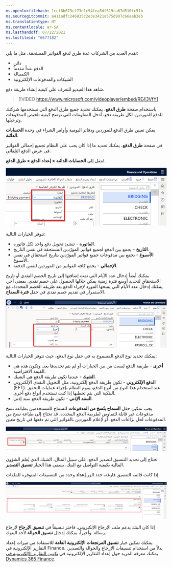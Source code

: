 ```yaml
---
ms.openlocfilehash: 1ccf6b675cf73e1c94fea5df519ca67d510fc51b
ms.sourcegitcommit: a411adfc246835c2e3e3421a575d907c66eab3eb
ms.translationtype: HT
ms.contentlocale: ar-SA
ms.lasthandoff: 07/22/2021
ms.locfileid: "6677182"
---
```

تقدم العديد من الشركات عدة طرق لدفع الفواتير المستحقة، مثل ما يلي:

- دائن‬
- الدفع نقداً مقدماً
- الكمبيالة 
- الشيكات والمدفوعات الإلكترونية

شاهد هذا الفيديو للتعرف على كيفية إنشاء طريقة دفع.

 > [!VIDEO https://www.microsoft.com/videoplayer/embed/RE43VfY]

باستخدام صفحة **طرق الدفع**، يمكنك تحديد جميع طرق الدفع التي تستخدمها شركتك للدفع للموردين. لكل طريقة دفع، أدخل المعلومات التي توضح كيفية تلخيص المدفوعات وترحيلها.

يمكن تعيين طرق الدفع للموردين ودفاتر اليومية وأوامر الشراء في وحدة **الحسابات الدائنة**.

في صفحة **طرق الدفع**، يمكنك تحديد ما إذا كان يجب على النظام تجميع إجمالي الفواتير في عرض الدفع التلقائي. 

انتقل إلى **الحسابات الدائنة > إعداد الدفع > طرق الدفع**.

![ لقطه لصفحة طرق الدفع، مع تمييز القائمة المنسدلة للفترة.](../media/period-1.png)

تتوفر الخيارات التالية:

- **الفاتورة** - تنشئ تحويل دفع واحد لكل فاتورة.
- **التاريخ** - يجمع بين الدفع لجميع فواتير المورّدين المستحقة في نفس التاريخ.
- **الأسبوع** - يجمع بين مدفوعات جميع فواتير المورّدين بتاريخ استحقاق في نفس الأسبوع.
- **الإجمالي** - يجمع كافة الفواتير من الموردين لنفس الدفعة.

يمكنك أيضاً إدخال عدد الأيام التي تمت إضافتها إلى تاريخ الخصم النقدي أو تاريخ الاستحقاق لتحديد أوسع فترة زمنية يمكن خلالها الحصول على خصم نقدي. بمعنى آخر، يمكنك إدخال عدد الأيام التي يمنحها المورد لإجراء الدفع بعد طريقة الخصم المحددة، مع الاستمرار في تقديم خصم نقدي في حقل **فترة السماح**.
 
[![لقطة شاشة لصفحة طرق الدفع، مع تمييز حقلي فترة السماح ونوع الدفع.](../media/grace-1.png)](../media/grace-1.png#lightbox)

يمكنك تحديد نوع الدفع المسموح به في حقل نوع الدفع، حيث تتوفر الخيارات التالية:

- **أخرى** - طريقة الدفع ليست من بين الخيارات أو لم يتم تحديدها بعد. وتكون هذه هي القيمة الافتراضية.
- **الشيك** - عندما تكون طريقة الدفع هي الشيك.
- **الدفع الإلكتروني** - تكون طريقة الدفع إلكترونية، مثل التحويل النقدي الإلكتروني (EFT). عند استخدام هذا النوع من أنوع الدفع، يقوم النظام بإجراء عمليات التحقق البنكية التي يتم تخطيها إذا كنت تستخدم أنواع دفع أخرى.
- **السند الإذني** - تكون طريقة الدفع سند إذني. 

يجب تمكين حقل **السماح بنُسخ من المدفوعات** للسماح للمستخدمين بطباعة نسخ مدفوعات غير قابلة للتفاوض لطريقة الدفع المحددة. قد تحتاج إلى طباعة نسخ من المدفوعات لحل نزاعات الدفع، أو لإعلام الموردين بالفواتير التي تم دفعها في تاريخ معين.
 
[![لقطة شاشة لصفحة طرق الدفع، مع تمييز حقل السماح بنسخ من المدفوعات.](../media/mp-1.png)](../media/mp-1.png#lightbox)


تحتاج إلى تحديد التنسيق لتصدير الدفع، على سبيل المثال، الشيك الذي يُعلم الشؤون المالية بكيفية التواصل مع البنك. يسمي هذا الخيار **تنسيق التصدير**.

إذا كانت قائمه التنسيق فارغة، حدد الزر **إعداد** وحدد من التنسيقات المتوفرة للملفات

[![لقطة شاشة لصفحة طرق الدفع، مع تمييز قسم تنسيقات الملفات.](../media/formats-1.png)](../media/formats-1.png#lightbox)


إذا كان البنك يدعم ملف الإرجاع الإلكتروني، فاختر تنسيقاً في **تنسيق الإرجاع** لإرجاع رسالة.  وأخيراً، يمكنك إدخال **تنسيق الحوالة** لأحد البنوك.

يمكنك تمكين خيار **تنسيق المرتجعات الإلكترونية العامة** للاستفادة من ميزات إعداد التقارير الإلكترونية في Finance، بدلاً من استخدام تنسيقات الإرجاع والحوالة والتصدير. يمكنك معرفة المزيد حول إعداد التقارير الإلكترونية في [تكوين التقارير الإلكترونية في Dynamics 365 Finance](https://docs.microsoft.com/learn/modules/configure-electronic-reporting-finance-operations/?azure-portal=true).





